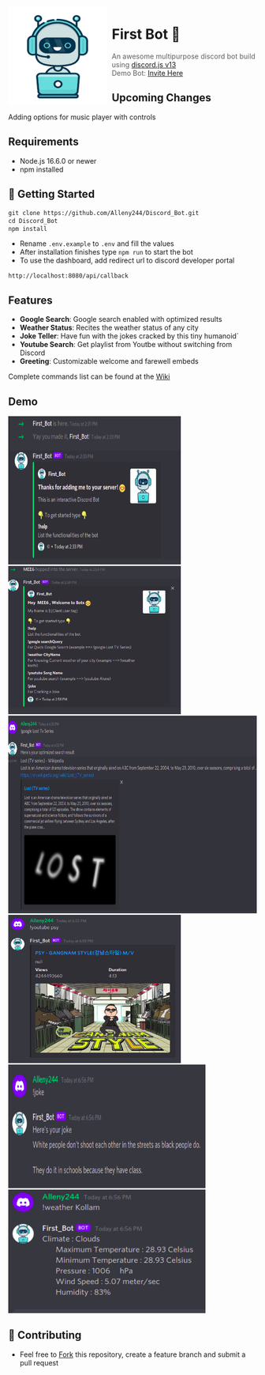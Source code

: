 <img width="200" height="200" align="left" style="float: left; margin: 0 10px 0 0;" alt="Strange" src="./readmeImages/bot.jpg">

# First Bot 🤖

> An awesome multipurpose discord bot build using [discord.js v13](https://discord.js.org) </br>
> Demo Bot: [Invite Here](https://discord.com/api/oauth2/authorize?client_id=806034132102152203&scope=bot)

## Upcoming Changes
Adding options for music player with controls

## Requirements

- Node.js 16.6.0 or newer
- npm installed

## 🚀 Getting Started

```
git clone https://github.com/Alleny244/Discord_Bot.git
cd Discord_Bot
npm install
```

- Rename `.env.example` to `.env` and fill the values
- After installation finishes type `npm run` to start the bot
- To use the dashboard, add redirect url to discord developer portal
```
http://localhost:8080/api/callback
```

## Features

- **Google Search**: Google search enabled with optimized results
- **Weather Status**: Recites the weather status of any city
- **Joke Teller**: Have fun with the jokes cracked by this tiny humanoid`
- **Youtube Search**: Get playlist from Youtbe without switching from Discord
- **Greeting**: Customizable welcome and farewell embeds


Complete commands list can be found at the [Wiki](https://github.com/Alleny244/Discord_Bot/blob/main/Commands.txt)


## Demo
<span>
<img width="350" height="300" alt="Strange" src="./readmeImages/intro.png">
<img width="350" height="300" alt="Strange" src="./readmeImages/second.png">
</span>
<span>
<img width="650" height="400" alt="Strange" src="./readmeImages/google.png">
<img width="350" height="300" alt="Strange" src="./readmeImages/yt.png">
</span>
<span>
<img width="400" height="250" alt="Strange" src="./readmeImages/joke.png">
<img width="400" height="250" alt="Strange" src="./readmeImages/weather.png">
</span>

## 🤝 Contributing

- Feel free to [Fork](https://github.com/Alleny244/Discord_Bot/fork) this repository, create a feature branch and submit a pull request
